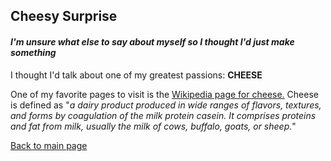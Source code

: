 ## Cheesy Surprise

#### *I'm unsure what else to say about myself so I thought I'd just make something*  

I thought I'd talk about one of my greatest passions: **CHEESE**  

One of my favorite pages to visit is the [Wikipedia page for cheese.](https://en.wikipedia.org/wiki/Cheese)
Cheese is defined as 
"*a dairy product produced in wide ranges of flavors, textures, and forms by coagulation of the milk protein casein. 
It comprises proteins and fat from milk, usually the milk of cows, buffalo, goats, or sheep.*"


[Back to main page](https://github.com/NorkGorn/NorkGorn.git)
